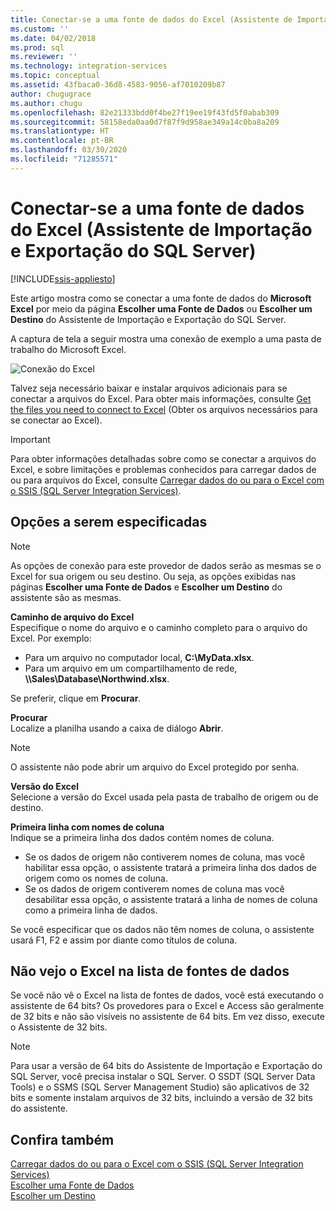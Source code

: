 ```yaml
---
title: Conectar-se a uma fonte de dados do Excel (Assistente de Importação e Exportação do SQL Server) | Microsoft Docs
ms.custom: ''
ms.date: 04/02/2018
ms.prod: sql
ms.reviewer: ''
ms.technology: integration-services
ms.topic: conceptual
ms.assetid: 43fbaca0-36d8-4583-9056-af7010209b87
author: chugugrace
ms.author: chugu
ms.openlocfilehash: 82e21333bdd0f4be27f19ee19f43fd5f0abab309
ms.sourcegitcommit: 58158eda0aa0d7f87f9d958ae349a14c0ba8a209
ms.translationtype: HT
ms.contentlocale: pt-BR
ms.lasthandoff: 03/30/2020
ms.locfileid: "71285571"
---
```

# <a name="connect-to-an-excel-data-source-sql-server-import-and-export-wizard"></a>Conectar-se a uma fonte de dados do Excel (Assistente de Importação e Exportação do SQL Server)

[!INCLUDE[ssis-appliesto](../../includes/ssis-appliesto-ssvrpluslinux-asdb-asdw-xxx.md)]


Este artigo mostra como se conectar a uma fonte de dados do **Microsoft Excel** por meio da página **Escolher uma Fonte de Dados** ou **Escolher um Destino** do Assistente de Importação e Exportação do SQL Server.

A captura de tela a seguir mostra uma conexão de exemplo a uma pasta de trabalho do Microsoft Excel.

![Conexão do Excel](../../integration-services/import-export-data/media/excel-connection.png) 

Talvez seja necessário baixar e instalar arquivos adicionais para se conectar a arquivos do Excel. Para obter mais informações, consulte [Get the files you need to connect to Excel](../load-data-to-from-excel-with-ssis.md#files-you-need) (Obter os arquivos necessários para se conectar ao Excel).

> [!IMPORTANT]
> Para obter informações detalhadas sobre como se conectar a arquivos do Excel, e sobre limitações e problemas conhecidos para carregar dados de ou para arquivos do Excel, consulte [Carregar dados do ou para o Excel com o SSIS (SQL Server Integration Services)](../load-data-to-from-excel-with-ssis.md).

## <a name="options-to-specify"></a>Opções a serem especificadas

> [!NOTE]
> As opções de conexão para este provedor de dados serão as mesmas se o Excel for sua origem ou seu destino. Ou seja, as opções exibidas nas páginas **Escolher uma Fonte de Dados** e **Escolher um Destino** do assistente são as mesmas.

**Caminho de arquivo do Excel**  
 Especifique o nome do arquivo e o caminho completo para o arquivo do Excel. Por exemplo:
-   Para um arquivo no computador local, **C:\\MyData.xlsx**.
-   Para um arquivo em um compartilhamento de rede, **\\\\Sales\\Database\\Northwind.xlsx**.

Se preferir, clique em **Procurar**.  
  
 **Procurar**  
 Localize a planilha usando a caixa de diálogo **Abrir**.  

> [!NOTE]
> O assistente não pode abrir um arquivo do Excel protegido por senha.

 **Versão do Excel**  
Selecione a versão do Excel usada pela pasta de trabalho de origem ou de destino.

**Primeira linha com nomes de coluna**  
Indique se a primeira linha dos dados contém nomes de coluna.
-   Se os dados de origem não contiverem nomes de coluna, mas você habilitar essa opção, o assistente tratará a primeira linha dos dados de origem como os nomes de coluna.
-   Se os dados de origem contiverem nomes de coluna mas você desabilitar essa opção, o assistente tratará a linha de nomes de coluna como a primeira linha de dados.

Se você especificar que os dados não têm nomes de coluna, o assistente usará F1, F2 e assim por diante como títulos de coluna.

## <a name="i-dont-see-excel-in-the-list-of-data-sources"></a>Não vejo o Excel na lista de fontes de dados
Se você não vê o Excel na lista de fontes de dados, você está executando o assistente de 64 bits? Os provedores para o Excel e Access são geralmente de 32 bits e não são visíveis no assistente de 64 bits. Em vez disso, execute o Assistente de 32 bits.

> [!NOTE]
> Para usar a versão de 64 bits do Assistente de Importação e Exportação do SQL Server, você precisa instalar o SQL Server. O SSDT (SQL Server Data Tools) e o SSMS (SQL Server Management Studio) são aplicativos de 32 bits e somente instalam arquivos de 32 bits, incluindo a versão de 32 bits do assistente.

## <a name="see-also"></a>Confira também
[Carregar dados do ou para o Excel com o SSIS (SQL Server Integration Services)](../load-data-to-from-excel-with-ssis.md)  
[Escolher uma Fonte de Dados](../../integration-services/import-export-data/choose-a-data-source-sql-server-import-and-export-wizard.md)  
[Escolher um Destino](../../integration-services/import-export-data/choose-a-destination-sql-server-import-and-export-wizard.md)

